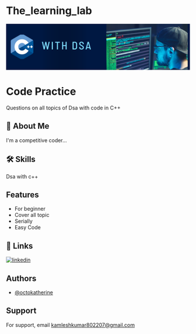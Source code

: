 # The_learning_lab

![Logo](https://github.com/kamlesh802207/The_Learning_Lab/blob/main/banner.png)


# Code Practice 

Questions on all topics of Dsa with code in C++


## 🚀 About Me
I'm a competitive coder...


## 🛠 Skills
Dsa with c++


## Features

- For beginner
- Cover all topic 
- Serially
- Easy Code 


## 🔗 Links

[![linkedin](https://www.linkedin.com/in/kamlesh-kumar-705631254?utm_source=share&utm_campaign=share_via&utm_content=profile&utm_medium=android_app)](https://www.linkedin.com/)


## Authors

- [@octokatherine](https://github.com/kamlesh802207)


## Support

For support, email kamleshkumar802207@gmail.com


